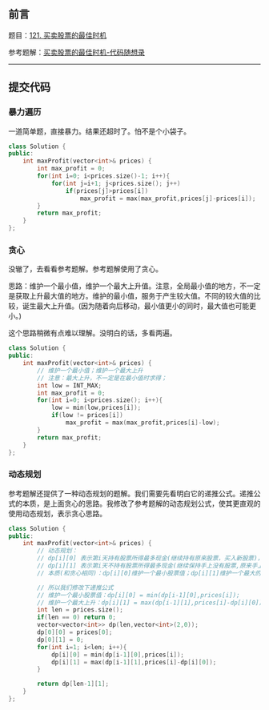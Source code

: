 ## 前言

题目：[121. 买卖股票的最佳时机](https://leetcode-cn.com/problems/best-time-to-buy-and-sell-stock/)

参考题解：[买卖股票的最佳时机-代码随想录](https://github.com/youngyangyang04/leetcode-master/blob/master/problems/0121.%E4%B9%B0%E5%8D%96%E8%82%A1%E7%A5%A8%E7%9A%84%E6%9C%80%E4%BD%B3%E6%97%B6%E6%9C%BA.md)

---

## 提交代码

### 暴力遍历

一道简单题，直接暴力。结果还超时了。怕不是个小袋子。

```c++
class Solution {
public:
    int maxProfit(vector<int>& prices) {
        int max_profit = 0;
        for(int i=0; i<prices.size()-1; i++){
            for(int j=i+1; j<prices.size(); j++)
                if(prices[j]>prices[i])
                    max_profit = max(max_profit,prices[j]-prices[i]);
        }
        return max_profit;
    }
};
```

### 贪心

没辙了，去看看参考题解。参考题解使用了贪心。

思路：维护一个最小值，维护一个最大上升值。注意，全局最小值的地方，不一定是获取上升最大值的地方。维护的最小值，服务于产生较大值。不同的较大值的比较，诞生最大上升值。(因为随着向后移动，最小值更小的同时，最大值也可能更小。)

这个思路稍微有点难以理解。没明白的话，多看两遍。

```c++
class Solution {
public:
    int maxProfit(vector<int>& prices) {
        // 维护一个最小值；维护一个最大上升
        // 注意：最大上升，不一定是在最小值时求得；
        int low = INT_MAX;
        int max_profit = 0;
        for(int i=0; i<prices.size(); i++){
            low = min(low,prices[i]);
            if(low != prices[i])
                max_profit = max(max_profit,prices[i]-low);
        }
        return max_profit;
    }
};
```

### 动态规划

参考题解还提供了一种动态规划的题解。我们需要先看明白它的递推公式。递推公式的本质，是上面贪心的思路。我修改了参考题解的动态规划公式，使其更直观的使用动态规划，表示贪心思路。

```c++
class Solution {
public:
    int maxProfit(vector<int>& prices) {
        // 动态规划：
        // dp[i][0] 表示第i天持有股票所得最多现金(继续持有原来股票，买入新股票)，dp[i][0] = max(dp[i - 1][0], -prices[i]);
        // dp[i][1] 表示第i天不持有股票所得最多现金(继续保持手上没有股票,原来手上有股票卖出)，dp[i][1] = max(dp[i - 1][1], prices[i] + dp[i - 1][0])
        // 本质(和贪心相同)：dp[i][0]维护一个最小股票值；dp[i][1]维护一个最大的上升。

        // 所以我们修改下递推公式
        // 维护一个最小股票值：dp[i][0] = min(dp[i-1][0],prices[i]);
        // 维护一个最大上升：dp[i][1] = max(dp[i-1][1],prices[i]-dp[i][0])
        int len = prices.size();
        if(len == 0) return 0;
        vector<vector<int>> dp(len,vector<int>(2,0));
        dp[0][0] = prices[0];
        dp[0][1] = 0;
        for(int i=1; i<len; i++){
            dp[i][0] = min(dp[i-1][0],prices[i]);
            dp[i][1] = max(dp[i-1][1],prices[i]-dp[i][0]);
        }

        return dp[len-1][1];
    }
};
```